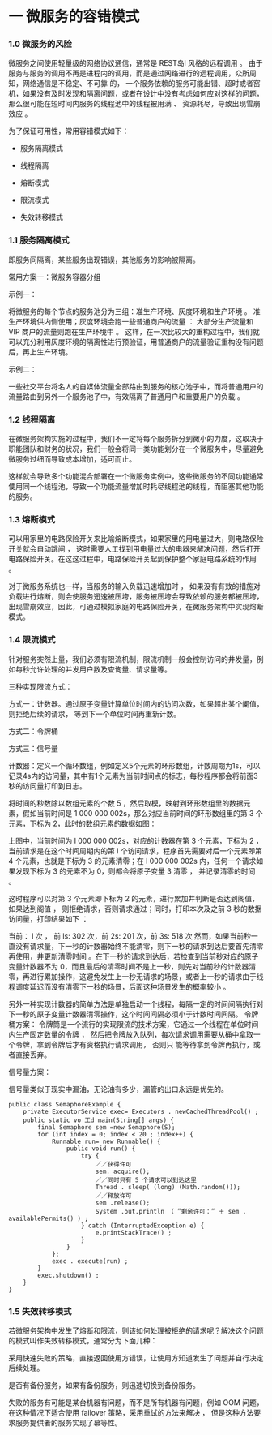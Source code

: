 # 一 微服务的容错模式
### 1.0 微服务的风险
微服务之间使用轻量级的网络协议通信，通常是 REST岛l 风格的远程调用 。 由于服务与服务的调用不再是进程内的调用，而是通过网络进行的远程调用，众所周知，网络通信是不稳定、不可靠 的， 一个服务依赖的服务可能出错、超时或者窑机，如果没有及时发现和隔离问题，或者在设计中没有考虑如何应对这样的问题，那么很可能在短时间内服务的线程池中的线程被用满 、 资源耗尽，导致出现雪崩效应 。

为了保证可用性，常用容错模式如下：

- 服务隔离模式

- 线程隔离

- 熔断模式

- 限流模式

- 失效转移模式

### 1.1 服务隔离模式
即服务间隔离，某些服务出现错误，其他服务的影响被隔离。

常用方案一：微服务容器分组

示例一：

将微服务的每个节点的服务池分为三组：准生产环境、灰度环境和生产环境 。 准生产环境供内侧使用；灰度环境会跑一些普通商户的流量 ： 大部分生产流量和 VIP 商户的流量则跑在生产环境中 。 这样，在一次比较大的重构过程中，我们就可以充分利用灰度环境的隔离性进行预验证，用普通商户的流量验证重构没有问题后，再上生产环境。

示例二： 

一些社交平台将名人的自媒体流量全部路由到服务的核心池子中，而将普通用户的流量路由到另外一个服务池子中，有效隔离了普通用户和重要用户的负载 。



### 1.2 线程隔离
在微服务架构实施的过程中，我们不一定将每个服务拆分到微小的力度，这取决于职能团队和财务的状况，我们一般会将同一类功能划分在一个微服务中，尽量避免微服务过细而导致成本增加，适可而止。

这样就会导致多个功能混合部署在一个微服务实例中，这些微服务的不同功能通常使用同一个线程池，导致一个功能流量增加时耗尽线程池的线程，而阻塞其他功能的服务。



### 1.3 熔断模式
可以用家里的电路保险开关来比喻熔断模式，如果家里的用电量过大，则电路保险开关就会自动跳闸 ， 这时需要人工找到用电量过大的电器来解决问题，然后打开电路保险开关。在这这过程中，电路保险开关起到保护整个家庭电路系统的作用 。

对于微服务系统也一样，当服务的输入负载迅速增加时 ， 如果没有有效的措施对负载进行熔断，则会使服务迅速被压垮，服务被压垮会导致依赖的服务都被压垮，出现雪崩效应，因此，可通过模拟家庭的电路保险开关，在微服务架构中实现熔断模式。



### 1.4 限流模式
针对服务突然上量，我们必须有限流机制，限流机制一般会控制访问的井发量，例如每秒允许处理的并发用户数及查询量、请求量等。

三种实现限流方式：

方式一：计数器。通过原子变量计算单位时间内的访问次数，如果超出某个阑值，则拒绝后续的请求， 等到下一个单位时间再重新计数。

方式二：令牌桶

方式三：信号量

计数器：定义一个循环数组，例如定义5个元素的环形数组，计数周期为1s，可以记录4s内的访问量，其中有1个元素为当前时间点的标志，每秒程序都会将前面3秒的访问量打印到日志。



将时间的秒数除以数组元素的个数 5 ，然后取模，映射到环形数组里的数据元素，假如当前时间是 1 000 000 002s，那么对应当前时间的环形数组里的第 3 个元素，下标为 2，此时的数组元素的数据如图：



上图中，当前时间为 l 000 000 002s，对应的计数器在第 3 个元素，下标为 2 ， 当前请求是在这个时间周期内的第 l 个访问请求，程序首先需要对后一个元素即第 4 个元素，也就是下标为 3 的元素清零；在 l 000 000 002s 内，任何一个请求如果发现下标为 3 的元素不为 0，则都会将原子变量 3 清零 ， 并记录清零的时间 。

这时程序可以对第 3 个元素即下标为 2 的元素，进行累加井判断是否达到阁值，如果达到阁值 ， 则拒绝请求，否则请求通过；同时，打印本次及之前 3 秒的数据访问量，打印结果如下 ：

当前： l 次 ， 前 ls: 302 次，前 2s: 201 次，前 3s: 518 次
然而，如果当前秒一直没有请求量，下一秒的计数器始终不能清零，则下一秒的请求到达后要首先清零再使用，井更新清零时间 。在下一秒的请求到达后，若检查到当前秒对应的原子变量计数器不为 0，而且最后的清零时间不是上一秒，则先对当前秒的计数器清零，再进行累加操作，这避免发生上一秒无请求的场景，或者上一秒的请求由于线程调度延迟而没有清零下一秒的场景，后面这种场景发生的概率较小 。

另外一种实现计数器的简单方法是单独启动一个线程，每隔一定的时间间隔执行对下一秒的原子变量计数器清零操作，这个时间间隔必须小于计数时间间隔。
令牌桶方案：
令牌筒是一个流行的实现限流的技术方案，它通过一个线程在单位时间内生产固定数量的令牌 ， 然后把令牌放入队列，每次请求调用需要从桶中拿取一个令牌，拿到令牌后才有资格执行请求调用， 否则只 能等待拿到令牌再执行，或者直接丢弃。



信号量方案：

信号量类似于现实中漏油，无论油有多少，漏管的出口永远是优先的。
```
public class SemaphoreExample {
    private ExecutorService exec= Executors . newCachedThreadPool() ;
    public static vo 工d main(String[] args) {
        final Semaphore sem =new Semaphore(S);
        for (int index = 0; index < 20 ; index++) {
            Runnable run= new Runnable() {
                public void run() {
                    try {
                        ／／获得许可
                        sem. acquire();
                        ／／同时只有 5 个请求可以到达这里
                        Thread . sleep( (long) (Math.random()));
                        ／／释放许可
                        sem .release();
                        System .out.println （ ”剩余许可：” ＋ sem . availablePermits() ) ;
                    } catch (InterruptedException e) {
                        e.printStackTrace() ;
                    }
                }
            };
            exec . execute(run) ;
        }
        exec.shutdown() ;
    }
}
```
### 1.5 失效转移模式
若微服务架构中发生了熔断和限流，则该如何处理被拒绝的请求呢？解决这个问题的模式叫作失效转移模式，通常分为下面几种：

采用快速失败的策略，直接返回使用方错误，让使用方知道发生了问题并自行决定后续处理。

是否有备份服务，如果有备份服务，则迅速切换到备份服务。

失败的服务有可能是某台机器有问题，而不是所有机器有问题，例如 OOM 问题，在这种情况下适合使用 failover 策略，采用重试的方法来解决 ， 但是这种方法要求服务提供者的服务实现了幕等性。
